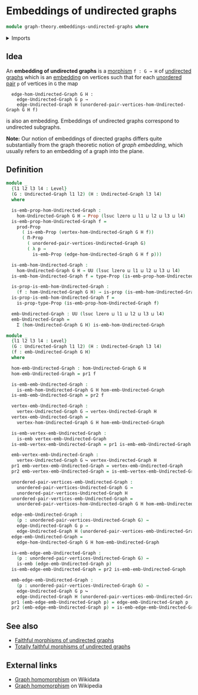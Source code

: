 # Embeddings of undirected graphs

```agda
module graph-theory.embeddings-undirected-graphs where
```

<details><summary>Imports</summary>

```agda
open import foundation.dependent-pair-types
open import foundation.embeddings
open import foundation.propositions
open import foundation.universe-levels

open import graph-theory.morphisms-undirected-graphs
open import graph-theory.undirected-graphs
```

</details>

## Idea

An **embedding of undirected graphs** is a
[morphism](graph-theory.morphisms-undirected-graphs.md) `f : G → H` of
[undirected graphs](graph-theory.undirected-graphs.md) which is an
[embedding](foundation.embeddings.md) on vertices such that for each
[unordered pair](foundation.unordered-pairs.md) `p` of vertices in `G` the map

```text
  edge-hom-Undirected-Graph G H :
    edge-Undirected-Graph G p →
    edge-Undirected-Graph H (unordered-pair-vertices-hom-Undirected-Graph G H f)
```

is also an embedding. Embeddings of undirected graphs correspond to undirected
subgraphs.

**Note:** Our notion of embeddings of directed graphs differs quite
substantially from the graph theoretic notion of _graph embedding_, which
usually refers to an embedding of a graph into the plane.

## Definition

```agda
module _
  {l1 l2 l3 l4 : Level}
  (G : Undirected-Graph l1 l2) (H : Undirected-Graph l3 l4)
  where

  is-emb-prop-hom-Undirected-Graph :
    hom-Undirected-Graph G H → Prop (lsuc lzero ⊔ l1 ⊔ l2 ⊔ l3 ⊔ l4)
  is-emb-prop-hom-Undirected-Graph f =
    prod-Prop
      ( is-emb-Prop (vertex-hom-Undirected-Graph G H f))
      ( Π-Prop
        ( unordered-pair-vertices-Undirected-Graph G)
        ( λ p →
          is-emb-Prop (edge-hom-Undirected-Graph G H f p)))

  is-emb-hom-Undirected-Graph :
    hom-Undirected-Graph G H → UU (lsuc lzero ⊔ l1 ⊔ l2 ⊔ l3 ⊔ l4)
  is-emb-hom-Undirected-Graph f = type-Prop (is-emb-prop-hom-Undirected-Graph f)

  is-prop-is-emb-hom-Undirected-Graph :
    (f : hom-Undirected-Graph G H) → is-prop (is-emb-hom-Undirected-Graph f)
  is-prop-is-emb-hom-Undirected-Graph f =
    is-prop-type-Prop (is-emb-prop-hom-Undirected-Graph f)

  emb-Undirected-Graph : UU (lsuc lzero ⊔ l1 ⊔ l2 ⊔ l3 ⊔ l4)
  emb-Undirected-Graph =
    Σ (hom-Undirected-Graph G H) is-emb-hom-Undirected-Graph

module _
  {l1 l2 l3 l4 : Level}
  (G : Undirected-Graph l1 l2) (H : Undirected-Graph l3 l4)
  (f : emb-Undirected-Graph G H)
  where

  hom-emb-Undirected-Graph : hom-Undirected-Graph G H
  hom-emb-Undirected-Graph = pr1 f

  is-emb-emb-Undirected-Graph :
    is-emb-hom-Undirected-Graph G H hom-emb-Undirected-Graph
  is-emb-emb-Undirected-Graph = pr2 f

  vertex-emb-Undirected-Graph :
    vertex-Undirected-Graph G → vertex-Undirected-Graph H
  vertex-emb-Undirected-Graph =
    vertex-hom-Undirected-Graph G H hom-emb-Undirected-Graph

  is-emb-vertex-emb-Undirected-Graph :
    is-emb vertex-emb-Undirected-Graph
  is-emb-vertex-emb-Undirected-Graph = pr1 is-emb-emb-Undirected-Graph

  emb-vertex-emb-Undirected-Graph :
    vertex-Undirected-Graph G ↪ vertex-Undirected-Graph H
  pr1 emb-vertex-emb-Undirected-Graph = vertex-emb-Undirected-Graph
  pr2 emb-vertex-emb-Undirected-Graph = is-emb-vertex-emb-Undirected-Graph

  unordered-pair-vertices-emb-Undirected-Graph :
    unordered-pair-vertices-Undirected-Graph G →
    unordered-pair-vertices-Undirected-Graph H
  unordered-pair-vertices-emb-Undirected-Graph =
    unordered-pair-vertices-hom-Undirected-Graph G H hom-emb-Undirected-Graph

  edge-emb-Undirected-Graph :
    (p : unordered-pair-vertices-Undirected-Graph G) →
    edge-Undirected-Graph G p →
    edge-Undirected-Graph H (unordered-pair-vertices-emb-Undirected-Graph p)
  edge-emb-Undirected-Graph =
    edge-hom-Undirected-Graph G H hom-emb-Undirected-Graph

  is-emb-edge-emb-Undirected-Graph :
    (p : unordered-pair-vertices-Undirected-Graph G) →
    is-emb (edge-emb-Undirected-Graph p)
  is-emb-edge-emb-Undirected-Graph = pr2 is-emb-emb-Undirected-Graph

  emb-edge-emb-Undirected-Graph :
    (p : unordered-pair-vertices-Undirected-Graph G) →
    edge-Undirected-Graph G p ↪
    edge-Undirected-Graph H (unordered-pair-vertices-emb-Undirected-Graph p)
  pr1 (emb-edge-emb-Undirected-Graph p) = edge-emb-Undirected-Graph p
  pr2 (emb-edge-emb-Undirected-Graph p) = is-emb-edge-emb-Undirected-Graph p
```

## See also

- [Faithful morphisms of undirected graphs](graph-theory.faithful-morphisms-undirected-graphs.md)
- [Totally faithful morphisms of undirected graphs](graph-theory.totally-faithful-morphisms-undirected-graphs.md)

## External links

- [Graph homomorphism](https://www.wikidata.org/entity/Q3385162) on Wikidata
- [Graph homomorphism](https://en.wikipedia.org/wiki/Graph_homomorphism) on
  Wikipedia
